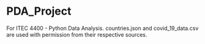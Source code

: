 # PDA_Project
For ITEC 4400 - Python Data Analysis.
countries.json and covid_19_data.csv are used with permission from their respective sources.
